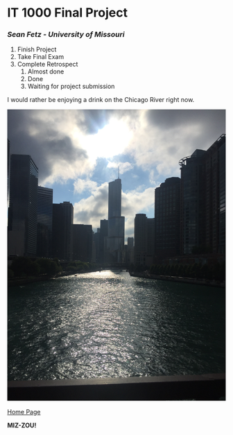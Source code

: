 # IT 1000 Final Project
### _Sean Fetz - University of Missouri_

1. Finish Project
1. Take Final Exam
1. Complete Retrospect
   1. Almost done
   1. Done
   2. Waiting for project submission

I would rather be enjoying a drink on the Chicago River right now.

![Chicago River](https://github.com/smf5w4/IT1000/blob/main/Final%20Project/IMG_6857.JPG)

[Home Page](FinalProjectMain.md)

**MIZ-ZOU!**
